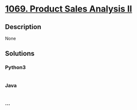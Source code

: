 # [1069. Product Sales Analysis II](https://leetcode.com/problems/product-sales-analysis-ii)

## Description
None


## Solutions


### Python3

```python

```

### Java

```java

```

### ...
```

```

